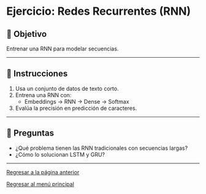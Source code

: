 # Ejercicio: Redes Recurrentes (RNN)

## 🎯 Objetivo
Entrenar una RNN para modelar secuencias.

---

## 🧩 Instrucciones
1. Usa un conjunto de datos de texto corto.
2. Entrena una RNN con:
   - Embeddings → RNN → Dense → Softmax
3. Evalúa la precisión en predicción de caracteres.

---

## 🧠 Preguntas
- ¿Qué problema tienen las RNN tradicionales con secuencias largas?
- ¿Cómo lo solucionan LSTM y GRU?

---
[Regresar a la página anterior](./DeepLearning.md)

[Regresar al menú principal](../README.md)
